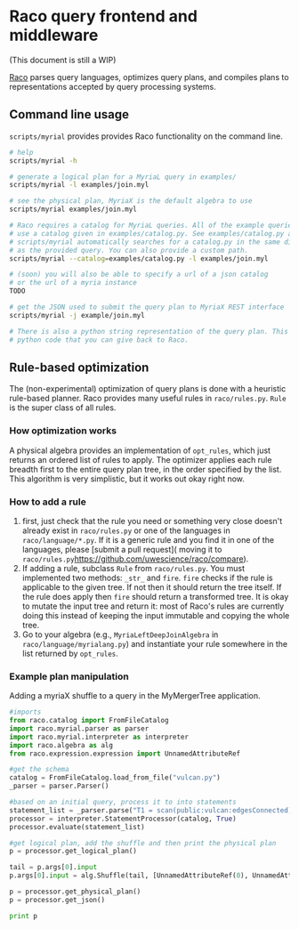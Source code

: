 # Raco query frontend and middleware

(This document is still a WIP)

[Raco](https://github.com/uwescience/raco) parses query languages, optimizes query plans, and compiles plans to representations accepted by query processing systems.

## Command line usage

`scripts/myrial` provides provides Raco functionality on the command line.

```bash
# help
scripts/myrial -h

# generate a logical plan for a MyriaL query in examples/
scripts/myrial -l examples/join.myl

# see the physical plan, MyriaX is the default algebra to use
scripts/myrial examples/join.myl

# Raco requires a catalog for MyriaL queries. All of the example queries
# use a catalog given in examples/catalog.py. See examples/catalog.py and raco/catalog.py for formatting information.
# scripts/myrial automatically searches for a catalog.py in the same directory
# as the provided query. You can also provide a custom path.
scripts/myrial --catalog=examples/catalog.py -l examples/join.myl

# (soon) you will also be able to specify a url of a json catalog
# or the url of a myria instance
TODO

# get the JSON used to submit the query plan to MyriaX REST interface
scripts/myrial -j example/join.myl

# There is also a python string representation of the query plan. This is valid
# python code that you can give back to Raco.

```

## Rule-based optimization
The (non-experimental) optimization of query plans is done with a heuristic rule-based planner.
Raco provides many useful rules in `raco/rules.py`. `Rule` is the super class of all rules. 

### How optimization works
A physical algebra provides an implementation of `opt_rules`, which just returns an ordered list
of rules to apply. The optimizer applies each rule breadth first to the entire query plan tree, in the order specified by the list.
This algorithm is very simplistic, but it works out okay right now.

### How to add a rule
1. first, just check that the rule you need or something very close doesn't already exist in `raco/rules.py` or one of the languages in `raco/language/*.py`. If it is a generic rule and you find it in one of the languages, please [submit a pull request]( moving it to `raco/rules.py`https://github.com/uwescience/raco/compare).
2. If adding a rule, subclass `Rule` from `raco/rules.py`. You must implemented two methods: `_str_` and `fire`.
`fire` checks if the rule is applicable to the given tree. If not then it should return the tree itself. If the rule does apply then `fire` should return a transformed tree. It is okay to mutate the input tree and return it: most of Raco's rules are currently doing this instead of keeping the input immutable and copying the whole tree.
3. Go to your algebra (e.g., `MyriaLeftDeepJoinAlgebra` in `raco/language/myrialang.py`) and instantiate your rule somewhere in the list returned by `opt_rules`.

### Example plan manipulation
Adding a myriaX shuffle to a query in the MyMergerTree application.

```python
#imports
from raco.catalog import FromFileCatalog
import raco.myrial.parser as parser
import raco.myrial.interpreter as interpreter
import raco.algebra as alg
from raco.expression.expression import UnnamedAttributeRef

#get the schema
catalog = FromFileCatalog.load_from_file("vulcan.py")
_parser = parser.Parser()

#based on an initial query, process it to into statements
statement_list = _parser.parse("T1 = scan(public:vulcan:edgesConnected);store(T1, public:vulcan:edgesConnectedSort);")
processor = interpreter.StatementProcessor(catalog, True)
processor.evaluate(statement_list)

#get logical plan, add the shuffle and then print the physical plan
p = processor.get_logical_plan()

tail = p.args[0].input
p.args[0].input = alg.Shuffle(tail, [UnnamedAttributeRef(0), UnnamedAttributeRef(1), UnnamedAttributeRef(3)])

p = processor.get_physical_plan()
p = processor.get_json()

print p
```
